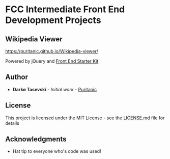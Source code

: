 # FCC Intermediate Front End Development Projects

## Wikipedia Viewer

https://puritanic.github.io/Wikipedia-viewer/


Powered by jQuery and [Front End Starter Kit](https://github.com/Puritanic/Frontend-Starter-Kit)
## Author

* **Darkø Tasevski** - *Initial work* - [Puritanic](https://github.com/Puritanic)

## License

This project is licensed under the MIT License - see the [LICENSE.md](LICENSE.md) file for details

## Acknowledgments

* Hat tip to everyone who's code was used!
